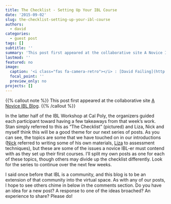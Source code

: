 ```yaml
---
title: The Checklist - Setting Up Your IBL Course
date: '2015-09-02'
slug: the-checklist-setting-up-your-ibl-course
authors: 
  - david
categories:
  - guest post
tags: []
subtitle: ''
summary: 'This post first appeared at the collaborative site A Novice IBL Blog.'
lastmod: ''
featured: no
image:
  caption: '<i class="fas fa-camera-retro"></i> : [David Failing](http://www.davidfailing.com)'
  focal_point: ''
  preview_only: no
projects: []
---
```


<!-- This post first appeared at High Country News and is republished here with permission.-->
{{% callout note %}}
This post first appeared at the collaborative site [A Novice IBL Blog](https://noviceiblblog.wordpress.com/2015/09/02/the-checklist-setting-up-your-ibl-course/).
{{% /callout %}}

In the latter half of the IBL Workshop at Cal Poly, the organizers guided each participant toward having a few takeaways from that week’s work. Stan simply referred to this as “The Checklist” (pictured) and Liza, Nick and myself think this will be a good theme for our next series of posts. As you can see, the topics are some that we have touched on in our introductions ([Nick](https://noviceiblblog.wordpress.com/2015/08/19/getting-things-started/) referred to writing some of his own materials, [Liza](https://noviceiblblog.wordpress.com/2015/08/24/the-power-of-student-presentations/) to assessment techniques), but these are some of the issues a novice IBL-er must contend with as they set up their first courses. I’ll split my own posts as one for each of these topics, though others may divide up the checklist differently. Look for the series to continue over the next few weeks.

I said once before that IBL is a community, and this blog is to be an extension of that community into the virtual space. As with any of our posts, I hope to see others chime in below in the comments section. Do you have an idea for a new post? A response to one of the ideas broached? An experience to share? Please do!
